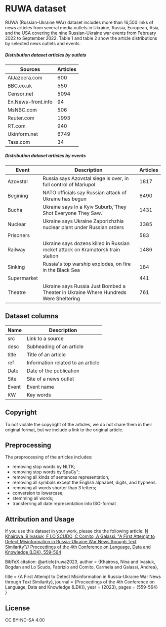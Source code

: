 # RUWA dataset
RUWA (Russian-Ukraine WAr) dataset includes more than 16,500 links of news articles from several media outlets in Ukraine, Russia, European, Asia, and the USA covering the nine  Russian-Ukraine war events from February 2022 to September 2022.  Table 1 and table 2 show the article distributions by selected news outlets and events. 
##### Distribution dataset articles by outlets

| Sources | Articles |
| --------- | --------- |
| AlJazeera.com |600 |
| BBC.co.uk | 550 |
| Censor.net | 5094 |
| En.News-front.info | 94 |
| MsNBC.com | 506 |
| Reuter.com| 1993 |
|RT.com|940    |
|Ukinform.net|   6749|
|Tass.com|34|

##### Distribution dataset articles by events
| Event | Description |Articles|
| ------ | ------ |------ |
|Azovstal |Russia says Azovstal siege is over, in full control of Mariupol | 1817|
| Begining |NATO officials say Russian attack of Ukraine has begun  |6490|
| Bucha |Ukraine says In a Kyiv Suburb,'They Shot Everyone They Saw.'  |1431|
| Nuclear |Ukraine says  Ukraine Zaporizhzhia nuclear plant under Russian orders |3385|
| Prisoners | |583|
| Railway|Ukraine says dozens killed in Russian rocket attack on Kramatorsk train station |1486|
|Sinking|Russia's top warship explodes, on fire in the Black Sea  |184|
|Supermarket|   |441|
|Theatre|Ukraine says Russia Just Bombed a Theater in Ukraine Where Hundreds Were Sheltering|761|

## Dataset columns
| Name | Description |
| --------- | --------- |
| src | Link to a source |
| desc | Subheading of an article  |
| title |Title of an article   |
| ref | Information related to an article |
| Date | Date of the publication |
| Site| Site of a news outlet|
|Event|Event name     |
|KW|   Key words|

## Copyright
To not violate the copyright of the articles, we do not share them in their original format, but we include a link to the original article.

## Preprocessing
The preprocessing of the articles includes:
- removing stop words by NLTK;
- removing stop words by SpaCy";
- removing all kinds of sentences representation; 
- removing all symbols except the English alphabet, digits, and hyphens.
- removing all words shorter than 3 letters;
- conversion to lowercase;
- stemming all words;
- transferring all date representation into ISO-format

## Attribution and Usage
If you use this dataset in your work, please cite the following article:
[N Khairova, B Ivasiuk, F LO SCUDO, C Comito, A Galassi. "A First Attempt to Detect Misinformation in Russia-Ukraine War News through Text Similarity"// Proceedings of the 4th Conference on Language, Data and Knowledge (LDK), 559-564](https://www.researchgate.net/profile/Andrea-Galassi/publication/375525802_A_First_Attempt_to_Detect_Misinformation_in_Russia-Ukraine_War_News_through_Text_Similarity/links/654df4b0b86a1d521bc8b006/A-First-Attempt-to-Detect-Misinformation-in-Russia-Ukraine-War-News-through-Text-Similarity.pdf) 

BibTeX citation:
@article{ruwa2023,
  author = {Khairova, Nina and Ivasiuk, Bogdan and Lo Scudo, Fabrizio and Comito, Carmela and Galassi, Andrea},
  
  
  title = {A First Attempt to Detect Misinformation in Russia-Ukraine War News through Text Similarity},
  journal = {Proceedings of the 4th Conference on Language, Data and Knowledge (LDK)},
  year = {2023},
  pages = {559-564}
}

## License
CC BY-NC-SA 4.00


 
